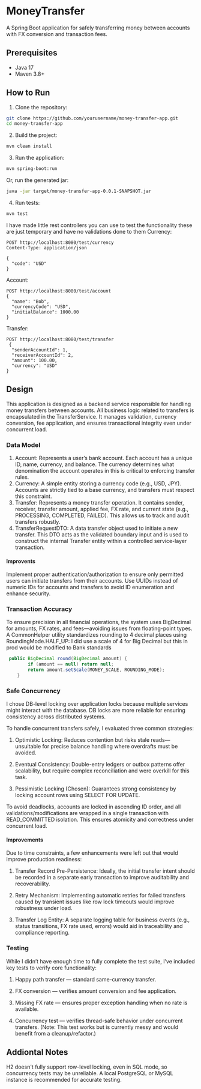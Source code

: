 # MoneyTransfer
A Spring Boot application for safely transferring money between accounts with FX conversion and transaction fees.

## Prerequisites

- Java 17
- Maven 3.8+

## How to Run

1. Clone the repository:
```bash
git clone https://github.com/yourusername/money-transfer-app.git
cd money-transfer-app
```

2. Build the project:
```bash
mvn clean install
```

3. Run the application:
```bash
mvn spring-boot:run
```

Or, run the generated jar:
```bash
java -jar target/money-transfer-app-0.0.1-SNAPSHOT.jar
```

4. Run tests:
```bash
mvn test
```

I have made little rest controllers you can use to test the functionality these are just temporary and have no validations done to them
Currency:
```http
POST http://localhost:8080/test/currency
Content-Type: application/json

{
  "code": "USD"
}
```

Account:
```http
POST http://localhost:8080/test/account
{
  "name": "Bob",
  "currencyCode": "USD",
  "initialBalance": 1000.00
}
```

Transfer:
```http
POST http://localhost:8080/test/transfer
 {
  "senderAccountId": 1,
  "receiverAccountId": 2,
  "amount": 100.00,
  "currency": "USD"
}
```

## Design
This application is designed as a backend service responsible for handling money transfers between accounts. All business logic related to transfers is encapsulated in the TransferService. It manages validation, currency conversion, fee application, and ensures transactional integrity even under concurrent load.

### Data Model
1. Account: Represents a user’s bank account. Each account has a unique ID, name, currency, and balance. The currency determines what denomination the account operates in this is critical to enforcing transfer rules.
2. Currency: A simple entity storing a currency code (e.g., USD, JPY). Accounts are strictly tied to a base currency, and transfers must respect this constraint.
3. Transfer: Represents a money transfer operation. It contains sender, receiver, transfer amount, applied fee, FX rate, and current state (e.g., PROCESSING, COMPLETED, FAILED). This allows us to track and audit transfers robustly.
5. TransferRequestDTO: A data transfer object used to initiate a new transfer. This DTO acts as the validated boundary input and is used to construct the internal Transfer entity within a controlled service-layer transaction.

#### Improvents
Implement proper authentication/authorization to ensure only permitted users can initiate transfers from their accounts. Use UUIDs instead of numeric IDs for accounts and transfers to avoid ID enumeration and enhance security.

### Transaction Accuracy
To ensure precision in all financial operations, the system uses BigDecimal for amounts, FX rates, and fees—avoiding issues from floating-point types. A CommonHelper utility standardizes rounding to 4 decimal places using RoundingMode.HALF_UP:
I did use a scale of 4 for Big Decimal but this in prod would be modified to Bank standards
```Java
 public BigDecimal round(BigDecimal amount) {
        if (amount == null) return null;
        return amount.setScale(MONEY_SCALE, ROUNDING_MODE);
    }
```

### Safe Concurrency
I chose DB-level locking over application locks because multiple services might interact with the database. DB locks are more reliable for ensuring consistency across distributed systems.

To handle concurrent transfers safely, I evaluated three common strategies:

1. Optimistic Locking: Reduces contention but risks stale reads—unsuitable for precise balance handling where overdrafts must be avoided.

2. Eventual Consistency: Double-entry ledgers or outbox patterns offer scalability, but require complex reconciliation and were overkill for this task.

3. Pessimistic Locking (Chosen): Guarantees strong consistency by locking account rows using SELECT FOR UPDATE.

To avoid deadlocks, accounts are locked in ascending ID order, and all validations/modifications are wrapped in a single transaction with READ_COMMITTED isolation. This ensures atomicity and correctness under concurrent load.

#### Improvements

Due to time constraints, a few enhancements were left out that would improve production readiness:

1. Transfer Record Pre-Persistence: Ideally, the initial transfer intent should be recorded in a separate early transaction to improve auditability and recoverability.

2. Retry Mechanism: Implementing automatic retries for failed transfers caused by transient issues like row lock timeouts would improve robustness under load.

3. Transfer Log Entity: A separate logging table for business events (e.g., status transitions, FX rate used, errors) would aid in traceability and compliance reporting.

### Testing
While I didn’t have enough time to fully complete the test suite, I’ve included key tests to verify core functionality:

1.  Happy path transfer — standard same-currency transfer.

2. FX conversion — verifies amount conversion and fee application.

3. Missing FX rate — ensures proper exception handling when no rate is available.

4. Concurrency test — verifies thread-safe behavior under concurrent transfers.
(Note: This test works but is currently messy and would benefit from a cleanup/refactor.)


## Addiontal Notes
H2 doesn't fully support row-level locking, even in SQL mode, so concurrency tests may be unreliable. A local PostgreSQL or MySQL instance is recommended for accurate testing.

